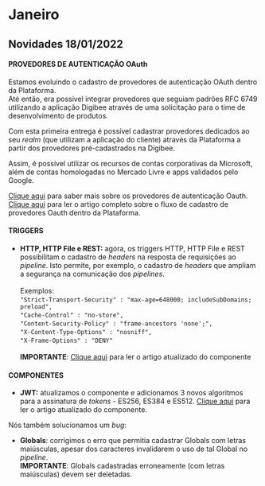 # Janeiro

## Novidades 18/01/2022

#### PROVEDORES DE AUTENTICAÇÃO OAuth <a href="#h_36a88f7f0d" id="h_36a88f7f0d"></a>

Estamos evoluindo o cadastro de provedores de autenticação OAuth dentro da Plataforma.\
Até então, era possível integrar provedores que seguiam padrões RFC 6749 utilizando a aplicação Digibee através de uma solicitação para o time de desenvolvimento de produtos.

Com esta primeira entrega é possível cadastrar provedores dedicados ao seu _realm_ (que utilizam a aplicação do cliente) através da Plataforma a partir dos provedores pré-cadastrados na Digibee.

Assim, é possível utilizar os recursos de contas corporativas da Microsoft, além de contas homologadas no Mercado Livre e apps validados pelo Google.

[Clique aqui](../../settings/accounts/new-oauth2-architecture/) para saber mais sobre os provedores de autenticação Oauth.\
[Clique aqui](../../settings/accounts/new-oauth2-architecture/registration-of-new-oauth-providers.md) para ler o artigo completo sobre o fluxo de cadastro de provedores Oauth dentro da Plataforma.

#### TRIGGERS <a href="#h_59f05fbf75" id="h_59f05fbf75"></a>

* **HTTP, HTTP File e REST:** agora, os triggers HTTP, HTTP File e REST possibilitam o cadastro de _headers_ na resposta de requisições ao _pipeline_. Isto permite, por exemplo, o cadastro de _headers_ que ampliam a segurança na comunicação dos _pipelines_.\
  \
  Exemplos:\
  `"Strict-Transport-Security" : "max-age=648000; includeSubDomains; preload",`\
  `"Cache-Control" : "no-store",`\
  `"Content-Security-Policy" : "frame-ancestors 'none';",`\
  `"X-Content-Type-Options" : "nosniff",`\
  `"X-Frame-Options" : "DENY"`\
  \
  **IMPORTANTE**: [Clique aqui](../../components/triggers/http-trigger.md) para ler o artigo atualizado do componente

#### COMPONENTES <a href="#h_14193c4b8b" id="h_14193c4b8b"></a>

* **JWT:** atualizamos o componente e adicionamos 3 novos algoritmos para a assinatura de _tokens_ - ES256, ES384 e ES512. [Clique aqui](../../components/security-components/jwt-deprecated.md) para ler o artigo atualizado do componente.

Nós também solucionamos um _bug_:

* **Globals**: corrigimos o erro que permitia cadastrar Globals com letras maiúsculas, apesar dos caracteres invalidarem o uso de tal Global no _pipeline_.\
  **IMPORTANTE**: Globals cadastradas erroneamente (com letras maiúsculas) devem ser deletadas.
